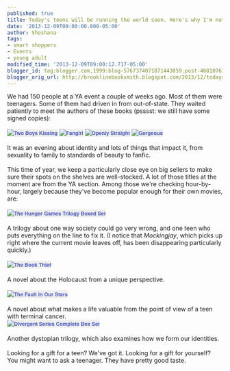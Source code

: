 ```yaml
---
published: true
title: Today's teens will be running the world soon. Here's why I'm not worried.
date: '2013-12-09T09:00:00.000-05:00'
author: Shoshana
tags:
- smart shoppers
- Events
- young adult
modified_time: '2013-12-09T09:00:12.717-05:00'
blogger_id: tag:blogger.com,1999:blog-5767374071871443859.post-4681076123845790846
blogger_orig_url: http://brooklinebooksmith.blogspot.com/2013/12/todays-teens-will-be-running-world-soon.html
---
```


We had 150 people at a YA event a couple of weeks ago. Most of them were teenagers. Some of them had driven in from out-of-state. They waited patiently to meet the authors of these books (psssst: we still have some signed copies):<br /><br /><a href="http://www.brooklinebooksmith-shop.com/book/v/9780307931900" style="background-color: #eeeeee; color: #4b5cc3; font-family: 'Helvetica neue', Helvetica, Arial, Verdana, sans-serif; font-size: 12px; font-weight: bold; line-height: 18px; text-align: center; text-decoration: none;"><img src="http://images.booksense.com/images/books/900/931/FC9780307931900.JPG" style="border: 0px;" title="Two Boys Kissing" /></a>&nbsp;<a href="http://www.brooklinebooksmith-shop.com/book/v/9781250030955" style="background-color: #eeeeee; color: #4b5cc3; font-family: 'Helvetica neue', Helvetica, Arial, Verdana, sans-serif; font-size: 12px; font-weight: bold; line-height: 18px; text-align: center; text-decoration: none;"><img src="http://images.booksense.com/images/books/955/030/FC9781250030955.JPG" style="border: 0px;" title="Fangirl" /></a>&nbsp;<a href="http://www.brooklinebooksmith-shop.com/book/v/9780545509893" style="background-color: #eeeeee; color: #4b5cc3; font-family: 'Helvetica neue', Helvetica, Arial, Verdana, sans-serif; font-size: 12px; font-weight: bold; line-height: 18px; text-align: center; text-decoration: none;"><img src="http://images.booksense.com/images/books/893/509/FC9780545509893.JPG" style="border: 0px;" title="Openly Straight" /></a>&nbsp;<a href="http://www.brooklinebooksmith-shop.com/book/v/9780545464260" style="background-color: #eeeeee; color: #4b5cc3; font-family: 'Helvetica neue', Helvetica, Arial, Verdana, sans-serif; font-size: 12px; font-weight: bold; line-height: 18px; text-align: center; text-decoration: none;"><img src="http://images.booksense.com/images/books/260/464/FC9780545464260.JPG" style="border: 0px;" title="Gorgeous" /></a><br /><br />It was an evening about identity and lots of things that impact it, from sexuality to family to standards of beauty to fanfic.<br /><br />This time of year, we keep a particularly close eye on big sellers to make sure their spots on the shelves are well-stocked. A lot of those titles at the moment are from the YA section. Among those we're checking hour-by-hour, largely because they've become popular enough for their own movies, are:<br /><br /><a href="http://www.brooklinebooksmith-shop.com/book/v/9780545265355" style="background-color: #eeeeee; color: #4b5cc3; font-family: 'Helvetica neue', Helvetica, Arial, Verdana, sans-serif; font-size: 12px; font-weight: bold; line-height: 18px; text-align: center; text-decoration: none;"><img src="http://images.booksense.com/images/books/355/265/FC9780545265355.JPG" style="border: 0px;" title="The Hunger Games Trilogy Boxed Set" /></a><br /><br />A trilogy about one way society could go very wrong, and one teen who puts everything on the line to fix it. (I notice that <i>Mockingjay</i>, which picks up right where the current movie leaves off, has been disappearing particularly quickly.)<br /><br /><a href="http://www.brooklinebooksmith-shop.com/book/v/9780375842207" style="background-color: #eeeeee; color: #4b5cc3; font-family: 'Helvetica neue', Helvetica, Arial, Verdana, sans-serif; font-size: 12px; font-weight: bold; line-height: 18px; text-align: center; text-decoration: none;"><img src="http://images.booksense.com/images/books/207/842/FC9780375842207.JPG" style="border: 0px;" title="The Book Thief" /></a><br /><br />A novel about the Holocaust from a unique perspective.<br /><br /><a href="http://www.brooklinebooksmith-shop.com/book/v/9780525478812" style="background-color: #eeeeee; color: #4b5cc3; font-family: 'Helvetica neue', Helvetica, Arial, Verdana, sans-serif; font-size: 12px; font-weight: bold; line-height: 18px; text-align: center; text-decoration: none;"><img src="http://images.booksense.com/images/books/812/478/FC9780525478812.JPG" style="border: 0px;" title="The Fault in Our Stars" /></a><br /><br />A novel about what makes a life valuable from the point of view of a teen with terminal cancer.<br /><a href="http://www.brooklinebooksmith-shop.com/book/v/9780062278784" style="background-color: #eeeeee; color: #4b5cc3; font-family: 'Helvetica neue', Helvetica, Arial, Verdana, sans-serif; font-size: 12px; font-weight: bold; line-height: 18px; text-align: center; text-decoration: none;"><img src="http://images.booksense.com/images/books/784/278/FC9780062278784.JPG" style="border: 0px;" title="Divergent Series Complete Box Set" /></a><br /><br />Another dystopian trilogy, which also examines how we form our identities.<br /><br />Looking for a gift for a teen? We've got it. Looking for a gift for yourself? You might want to ask a teenager. They have pretty good taste.<br /><br />